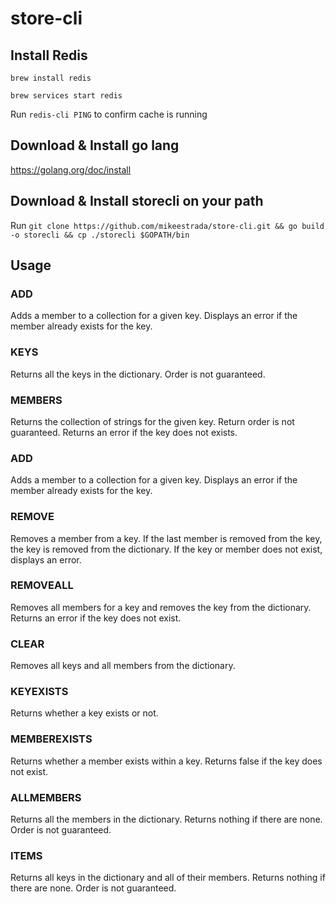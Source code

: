 # store-cli


## Install Redis
`brew install redis`

`brew services start redis`

Run `redis-cli PING` to confirm cache is running


## Download & Install go lang
https://golang.org/doc/install


## Download & Install storecli on your path
Run `git clone https://github.com/mikeestrada/store-cli.git && go build -o storecli && cp ./storecli $GOPATH/bin`



## Usage
### ADD
Adds a member to a collection for a given key. Displays an error if the member already exists for the key.

### KEYS
Returns all the keys in the dictionary.  Order is not guaranteed.

### MEMBERS
Returns the collection of strings for the given key.  Return order is not guaranteed.  Returns an error if the key does not exists.

### ADD
Adds a member to a collection for a given key. Displays an error if the member already exists for the key.

### REMOVE
Removes a member from a key.  If the last member is removed from the key, the key is removed from the dictionary. If the key or member does not exist, displays an error.

### REMOVEALL
Removes all members for a key and removes the key from the dictionary. Returns an error if the key does not exist.

### CLEAR
Removes all keys and all members from the dictionary.

### KEYEXISTS
Returns whether a key exists or not.

### MEMBEREXISTS
Returns whether a member exists within a key.  Returns false if the key does not exist.

### ALLMEMBERS
Returns all the members in the dictionary.  Returns nothing if there are none. Order is not guaranteed.

### ITEMS
Returns all keys in the dictionary and all of their members.  Returns nothing if there are none.  Order is not guaranteed.

